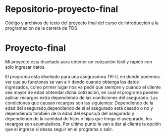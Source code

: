 # Repositorio-proyecto-final
Código y archivos de texto del proyecto final del curso de introduccion a  la programacion de la carrera de TDS

# Proyecto-final
Mi proyecto esta diseñado para obtener un cotización fácil y rápido con solo ingresar datos.

El programa esta diseñado para una aseguradora TK-U, en donde podemos ver que su funciones se van a ir dando cuando obtenga los datos ingresados, como primer lugar nos va pedir que siempre y cuando el cliente sea mayor de edad obtendar dicha cotización, en cual el programa pueden aplicar recargos extra dependiendo de las condiciones del asegurado. Las condiciones que causan recargos son las siguientes: Dependiendo de la edad del asegurado,dependiendo de si el asegurado está casado o no y dependiendo también de la edad del esposo/a del asegurado y dependiendo de la cantidad de hijos o hijas que tenga el asegurado, los recargos son acumulativos. Por ultimo punto le van a dar al cliente la opción que el ingrese si desea seguir en el programa o salir.

